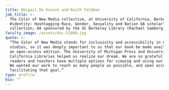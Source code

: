 ```yaml
---
title: Abigail De Kosnik and Keith Feldman
job_title: >-
  The Color of New Media collective, at University of California, Berkeley
  #identity: Hashtagging Race, Gender, Sexuality and Nation OA scholarly essay
  collection; OA sponsored by the UC Berkeley Library (Rachael Samberg)
faculty_image: /assets/dsc-51089.jpg
quote: >-
  “The Color of New Media stands for inclusivity and accessibility in new media
  studies, so it was deeply important to us that our book be made available in
  an open-access edition. The University of Michigan Press and University of
  California Libraries helped us realize our dream. We are so grateful that
  readers and teachers have multiple options for viewing and using our research.
  We wanted our work to reach as many people as possible, and open access is
  facilitating that goal.”
type: profile
bio: ""
---
```

